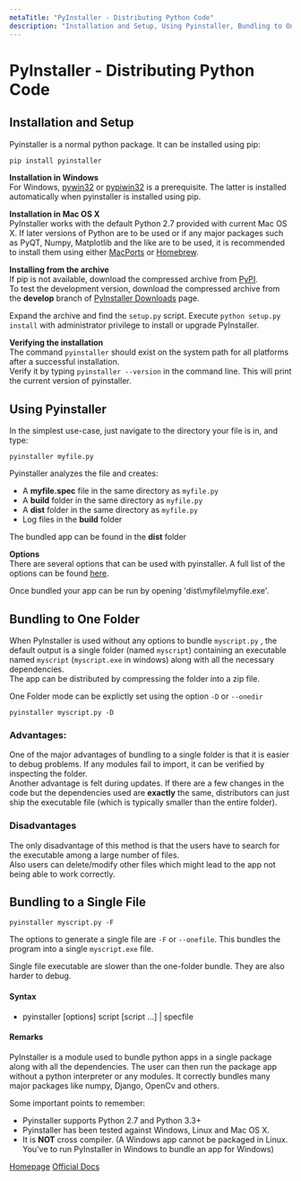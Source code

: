 ```yaml
---
metaTitle: "PyInstaller - Distributing Python Code"
description: "Installation and Setup, Using Pyinstaller, Bundling to One Folder, Bundling to a Single File"
---
```


# PyInstaller - Distributing Python Code



## Installation and Setup


Pyinstaller is a normal python package. It can be installed using pip:

```py
pip install pyinstaller

```

**Installation in Windows**<br />
For Windows, [pywin32](http://sourceforge.net/projects/pywin32/files/) or [pypiwin32](https://pypi.python.org/pypi/pypiwin32/219) is a prerequisite. The latter is installed automatically when pyinstaller is installed using pip.

**Installation in Mac OS X**<br />
PyInstaller works with the default Python 2.7 provided with current Mac OS X. If later versions of Python are to be used or if any major packages such as PyQT, Numpy, Matplotlib and the like are to be used, it is recommended to install them using either [MacPorts](https://www.macports.org/) or [Homebrew](http://brew.sh/).

**Installing from the archive**<br />
If pip is not available, download the compressed archive from [PyPI](https://pypi.python.org/pypi/PyInstaller/).<br />
To test the development version, download the compressed archive from the **develop** branch of [PyInstaller Downloads](https://github.com/pyinstaller/pyinstaller/releases) page.

Expand the archive and find the `setup.py` script. Execute `python setup.py install` with administrator privilege to install or upgrade PyInstaller.

**Verifying the installation**<br />
The command `pyinstaller` should exist on the system path for all platforms after a successful installation.<br />
Verify it by typing `pyinstaller --version` in the command line. This will print the current version of pyinstaller.



## Using Pyinstaller


In the simplest use-case, just navigate to the directory your file is in, and type:

`pyinstaller myfile.py`

Pyinstaller analyzes the file and creates:

- A **myfile.spec** file in the same directory as `myfile.py`
- A **build** folder in the same directory as `myfile.py`
- A **dist** folder in the same directory as `myfile.py`
- Log files in the **build** folder

The bundled app can be found in the **dist** folder

**Options**<br />
There are several options that can be used with pyinstaller. A full list of the options can be found [here](https://pythonhosted.org/PyInstaller/usage.html#options).

Once bundled your app can be run by opening 'dist\myfile\myfile.exe'.



## Bundling to One Folder


When PyInstaller is used without any options to bundle `myscript.py` , the default output is a single folder (named `myscript`) containing an executable named `myscript` (`myscript.exe` in windows) along with all the necessary dependencies.<br />
The app can be distributed by compressing the folder into a zip file.

One Folder mode can be explictly set using the option `-D` or `--onedir`

`pyinstaller myscript.py -D`

### Advantages:

One of the major advantages of bundling to a single folder is that it is easier to debug problems. If any modules fail to import, it can be verified by inspecting the folder.<br />
Another advantage is felt during updates. If there are a few changes in the code but the dependencies used are **exactly**  the same, distributors can just ship the executable file (which is typically smaller than the entire folder).

### Disadvantages

The only disadvantage of this method is that the users have to search for the executable among a large number of files.<br />
Also users can delete/modify other files which might lead to the app not being able to work correctly.



## Bundling to a Single File


`pyinstaller myscript.py -F`

The options to generate a single file are `-F` or `--onefile`. This bundles the program into a single `myscript.exe` file.

Single file executable are slower than the one-folder bundle. They are also harder to debug.



#### Syntax


- pyinstaller [options] script [script ...] | specfile



#### Remarks


PyInstaller is a module used to bundle python apps in a single package along with all the dependencies. The user can then run the package app without a python interpreter or any modules. It correctly bundles many major packages like numpy, Django, OpenCv and others.

Some important points to remember:

- Pyinstaller supports Python 2.7 and Python 3.3+
- Pyinstaller has been tested against Windows, Linux and Mac OS X.
- It is **NOT** cross compiler. (A Windows app cannot be packaged in Linux. You've to run PyInstaller in Windows to bundle an app for Windows)

[Homepage](http://www.pyinstaller.org)
[Official Docs](https://pythonhosted.org/PyInstaller/)

